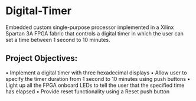 # Digital-Timer
Embedded custom single-purpose processor implemented in a Xilinx Spartan 3A FPGA fabric that controls a digital timer in which the user can set a time between 1 second to 10 minutes.
## Project Objectives:
• Implement a digital timer with three hexadecimal displays
• Allow user to specify the timer duration from 1 second to 10 minutes using push buttons
• Light up all the FPGA onboard LEDs to tell the user that the specified time has elapsed
• Provide reset functionality using a Reset push button
